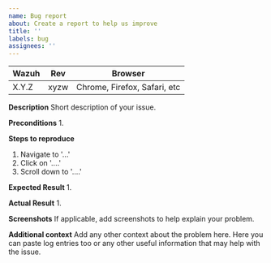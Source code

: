 ```yaml
---
name: Bug report
about: Create a report to help us improve
title: ''
labels: bug
assignees: ''
---
```


| Wazuh | Rev  | Browser                      |
|-------|------|------------------------------|
| X.Y.Z | xyzw | Chrome, Firefox, Safari, etc |

**Description**
Short description of your issue.

**Preconditions**
1. 

**Steps to reproduce**
1. Navigate to '...'
2. Click on '....'
3. Scroll down to '....'

**Expected Result**
1. 

**Actual Result**
1. 

**Screenshots**
If applicable, add screenshots to help explain your problem.

**Additional context**
Add any other context about the problem here. Here you can paste log entries too or any other useful information that may help with the issue.
